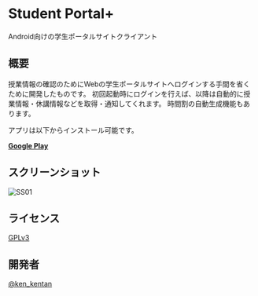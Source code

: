 # Student Portal+
Android向けの学生ポータルサイトクライアント

## 概要
授業情報の確認のためにWebの学生ポータルサイトへログインする手間を省くために開発したものです。
初回起動時にログインを行えば、以降は自動的に授業情報・休講情報などを取得・通知してくれます。
時間割の自動生成機能もあります。

アプリは以下からインストール可能です。

**[Google Play](https://play.google.com/store/apps/details?id=jp.kentan.student_portal_plus)**

## スクリーンショット

![SS01](https://ken.kentan.jp/app/student_portal_plus/ss01.png)

## ライセンス

[GPLv3](https://github.com/ken-kentan/student-portal-plus/blob/master/LICENSE)

## 開発者

[@ken_kentan](https://twitter.com/ken_kentan)